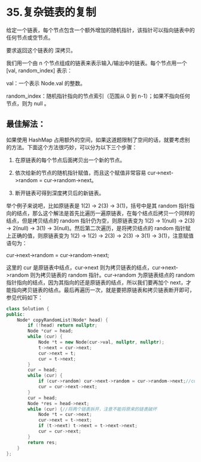 # 35.复杂链表的复制

给定一个链表，每个节点包含一个额外增加的随机指针，该指针可以指向链表中的任何节点或空节点。

要求返回这个链表的 深拷贝。 

我们用一个由 n 个节点组成的链表来表示输入/输出中的链表。每个节点用一个 [val, random_index] 表示：

val：一个表示 Node.val 的整数。

random_index：随机指针指向的节点索引（范围从 0 到 n-1）；如果不指向任何节点，则为 null 。





## 最佳解法：

如果使用 HashMap 占用额外的空间，如果这道题限制了空间的话，就要考虑别的方法。下面这个方法很巧妙，可以分为以下三个步骤：

1. 在原链表的每个节点后面拷贝出一个新的节点。

2. 依次给新的节点的随机指针赋值，而且这个赋值非常容易 cur->next->random = cur->random->next。

3. 断开链表可得到深度拷贝后的新链表。

举个例子来说吧，比如原链表是 1(2) -> 2(3) -> 3(1)，括号中是其 random 指针指向的结点，那么这个解法是首先比遍历一遍原链表，在每个结点后拷贝一个同样的结点，但是拷贝结点的 random 指针仍为空，则原链表变为 1(2) -> 1(null) -> 2(3) -> 2(null) -> 3(1) -> 3(null)。然后第二次遍历，是将拷贝结点的 random 指针赋上正确的值，则原链表变为 1(2) -> 1(2) -> 2(3) -> 2(3) -> 3(1) -> 3(1)，注意赋值语句为：

cur->next->random = cur->random->next;

这里的 cur 是原链表中结点，cur->next 则为拷贝链表的结点，cur->next->random 则为拷贝链表的 random 指针。cur->random 为原链表结点的 random 指针指向的结点，因为其指向的还是原链表的结点，所以我们要再加个 next，才能指向拷贝链表的结点。最后再遍历一次，就是要把原链表和拷贝链表断开即可，参见代码如下：

```C++ 
class Solution {
public:
    Node* copyRandomList(Node* head) {
        if (!head) return nullptr;
        Node *cur = head;
        while (cur) {
            Node *t = new Node(cur->val, nullptr, nullptr);
            t->next = cur->next;
            cur->next = t;
            cur = t->next;
        }
        cur = head;
        while (cur) {
            if (cur->random) cur->next->random = cur->random->next;//cur->random有可能为null,需要先判断
            cur = cur->next->next;
        }
        cur = head;
        Node *res = head->next;
        while (cur) {//将两个链表拆开，注意不能将原来的链表破坏
            Node *t = cur->next;
            cur->next = t->next;
            if (t->next) t->next = t->next->next;
            cur = cur->next;
        }
        return res;
    }
};
```



